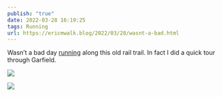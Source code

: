 ```yaml
---
publish: "true"
date: 2022-03-28 16:19:25
tags: Running
url: https://ericmwalk.blog/2022/03/28/wasnt-a-bad.html
---
```


Wasn’t a bad day [running](http://www.strava.com/activities/6897504447) along this old rail trail. In fact I did a quick tour through Garfield.

![](https://ericmwalk.blog/uploads/2022/46eadf6708.jpg)

![](https://ericmwalk.blog/uploads/2022/1055ede914.jpg)